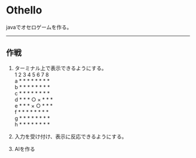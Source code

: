 # Othello
javaでオセロゲームを作る。

---
##  作戦
1.  ターミナル上で表示できるようにする。  
  1 2 3 4 5 6 7 8  
a * * * * * * * *  
b * * * * * * * *  
c * * * * * * * *  
d * * * ○ × * * *  
e * * * × ○ * * *  
f * * * * * * * *  
g * * * * * * * *  
h * * * * * * * *  

2. 入力を受け付け、表示に反応できるようにする。
3. AIを作る